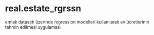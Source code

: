 # real.estate_rgrssn
emlak dataseti üzerinde regression modelleri kullanılarak ev ücretlerinin tahmin edilmesi uygulaması
